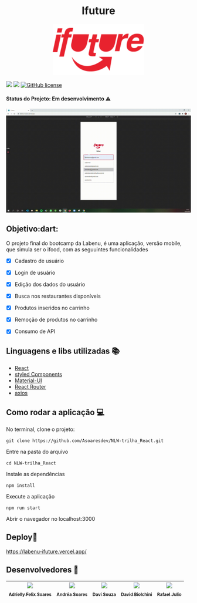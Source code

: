 <h1 align="center"> Ifuture </h1>
<p align="center">
  <img  width="250" src="https://github.com/Asoaresdev/Projeto-Final-do-bootcamp-Labenu-4foodA/blob/master/src/assets/logo-future-eats-invert.svg">
</p>



<img src="https://img.shields.io/static/v1?label=react&message=framework&color=blue&style=plastic&logo=React"/> <img src="https://img.shields.io/static/v1?label=vercel&message=deploy&color=blue&style=plastic&logo=VERCEL"/> [![GitHub license](https://img.shields.io/github/license/Asoaresdev/NLW-trilha_React?color=blue&style=plastic)](https://github.com/Asoaresdev/NLW-trilha_React)



#### Status do Projeto: Em desenvolvimento :warning:


<p align="center">
<img  width="750" src="https://github.com/Asoaresdev/Projeto-Final-do-bootcamp-Labenu-4foodA/blob/master/data/ifutre.gif">
</p>


<h2>Objetivo:dart:</h2>
O projeto final do bootcamp da Labenu, é uma aplicação, versão mobile, que simula ser o ifood, com as seguuintes funcionalidades

- [x] Cadastro de usuário
- [x] Login de usuário
- [x] Edição dos dados do usuário
- [x] Busca nos restaurantes disponíveis
- [x] Produtos inseridos no carrinho
- [x] Remoção de produtos no carrinho
- [x] Consumo de API


## Linguagens e libs utilizadas :books:

- [React](https://react-pdf.org/)
- [styled Components](https://styled-components.com/)
- [Material-UI](https://material-ui.com/pt/)
- [React Router](https://reactrouter.com/web/guides/quick-start)
- [axios](https://www.npmjs.com/package/axios)



## Como rodar a aplicação :computer:
No terminal, clone o projeto:
```
git clone https://github.com/Asoaresdev/NLW-trilha_React.git
```
Entre na pasta do arquivo
```
cd NLW-trilha_React
```
Instale as dependências
```
npm install
```
Execute a aplicação
```
npm run start
```
Abrir o navegador no localhost:3000


## Deploy:iphone:

https://labenu-ifuture.vercel.app/



## Desenvolvedores :rocket:

|[<img src="https://avatars.githubusercontent.com/u/69718777?s=400&u=49bfa0398c843ac583f45f5e2a66f783562fc2cb&v=4" width=115 > <br> <sub> Adrielly Felix Soares </sub>](https://github.com/adriellyfelix)|[<img src="https://avatars.githubusercontent.com/u/57377698?s=460&u=699230ff7b871595756e4bd77b21f16b19859456&v=4" width=115 > <br> <sub> Andréa Soares </sub>](https://github.com/Asoaresdev)|[<img src="https://avatars.githubusercontent.com/u/69723573?s=400&u=2f9a47f0e908d62f9f640adb7a4b706a94ffcef5&v=4" width=115 > <br> <sub> Davi Souza </sub>](https://github.com/DAVIGSOUZA)|[<img src="https://avatars.githubusercontent.com/u/63478613?s=400&u=6a8b4dadfd795acc1610899a83e81bbdf78de3bb&v=4" width=115 > <br> <sub> David Biolchini </sub>](https://github.com/DavBio)|[<img src="https://avatars.githubusercontent.com/u/68956077?s=400&u=46744a4f2452568e395ebc63a834542d82aeed28&v=4" width=115 > <br> <sub> Rafael Julio </sub>](https://github.com/rjuliuz)
| -------- | -------- | -------- | -------- | -------- |




